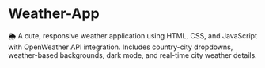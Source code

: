 # Weather-App
🌦 A cute, responsive weather application using HTML, CSS, and JavaScript with OpenWeather API integration. Includes country-city dropdowns, weather-based backgrounds, dark mode, and real-time city weather details.
